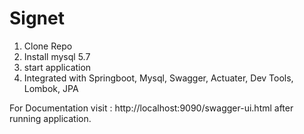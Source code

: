 # Signet

1) Clone Repo
2) Install mysql 5.7
3) start application
4) Integrated with Springboot, Mysql, Swagger, Actuater, Dev Tools, Lombok, JPA

For Documentation visit : http://localhost:9090/swagger-ui.html after running application.
